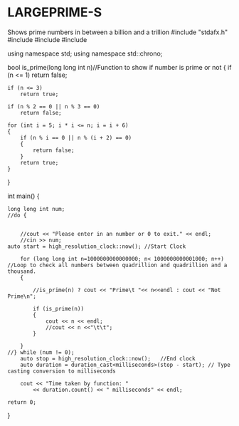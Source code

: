 # LARGEPRIME-S
Shows prime numbers in between a billion and a trillion
#include "stdafx.h"
#include <iostream>
#include <fstream>
#include <chrono>

using namespace std;
using namespace std::chrono;

bool is_prime(long long int n)//Function to show if number is prime or not
{
	if (n <= 1)
		return false;

	if (n <= 3)
		return true;

	if (n % 2 == 0 || n % 3 == 0)
		return false;

	for (int i = 5; i * i <= n; i = i + 6)
	{
		if (n % i == 0 || n % (i + 2) == 0)
		{
			return false;
		}
		return true;
	}
	
}



int main()
{
	
	long long int num;
	//do {


		//cout << "Please enter in an number or 0 to exit." << endl;
		//cin >> num;
	auto start = high_resolution_clock::now(); //Start Clock

		for (long long int n=1000000000000000; n< 1000000000001000; n++)	//Loop to check all numbers between quadrillion and quadrillion and a thousand.
		{
			
			//is_prime(n) ? cout << "Prime\t "<< n<<endl : cout << "Not Prime\n";
			
			if (is_prime(n))
			{
				cout << n << endl;
				//cout << n <<"\t\t";
			}

		}
	//} while (num != 0);
		auto stop = high_resolution_clock::now();	//End clock
		auto duration = duration_cast<milliseconds>(stop - start); // Type casting conversion to milliseconds

		cout << "Time taken by function: "
			<< duration.count() << " milliseconds" << endl;

    return 0;
}
